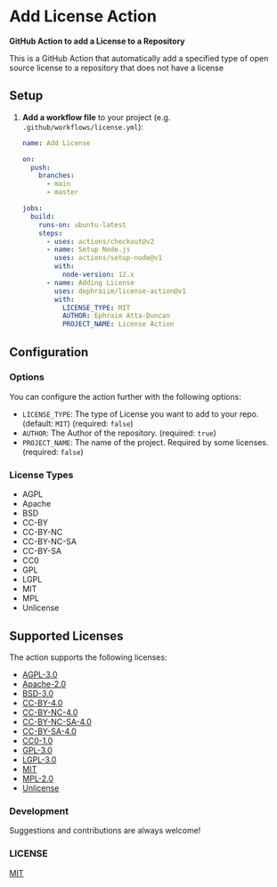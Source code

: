 # Add License Action

**GitHub Action to add a License to a Repository**

This is a GitHub Action that automatically add a specified type of open source license to a repository that does not have a license

## Setup

1. **Add a workflow file** to your project (e.g. `.github/workflows/license.yml`):

   ```yml
   name: Add License

   on:
     push:
       branches:
         - main
         - master

   jobs:
     build:
       runs-on: ubuntu-latest
       steps:
         - uses: actions/checkout@v2
         - name: Setup Node.js
           uses: actions/setup-node@v1
           with:
             node-version: 12.x
         - name: Adding License
           uses: dephraiim/license-action@v1
           with:
             LICENSE_TYPE: MIT
             AUTHOR: Ephraim Atta-Duncan
             PROJECT_NAME: License Action
   ```

## Configuration

### Options

You can configure the action further with the following options:

- `LICENSE_TYPE`: The type of License you want to add to your repo. (default: `MIT`) (required: `false`)
- `AUTHOR`: The Author of the repository. (required: `true`)
- `PROJECT_NAME`: The name of the project. Required by some licenses. (required: `false`)

### License Types

- AGPL
- Apache
- BSD
- CC-BY
- CC-BY-NC
- CC-BY-NC-SA
- CC-BY-SA
- CC0
- GPL
- LGPL
- MIT
- MPL
- Unlicense

## Supported Licenses

The action supports the following licenses:

- [AGPL-3.0](http://www.gnu.org/licenses/agpl-3.0)
- [Apache-2.0](https://www.apache.org/licenses/LICENSE-2.0)
- [BSD-3.0]()
- [CC-BY-4.0](https://creativecommons.org/licenses/by/4.0/)
- [CC-BY-NC-4.0](https://creativecommons.org/licenses/by-nc/4.0/)
- [CC-BY-NC-SA-4.0](https://creativecommons.org/licenses/by-nc-sa/4.0/)
- [CC-BY-SA-4.0](https://creativecommons.org/licenses/by-sa/4.0/)
- [CC0-1.0](http://creativecommons.org/publicdomain/zero/1.0/)
- [GPL-3.0](http://www.gnu.org/licenses/gpl-3.0)
- [LGPL-3.0](http://www.gnu.org/licenses/lgpl-3.0)
- [MIT](https://opensource.org/licenses/MIT)
- [MPL-2.0](https://www.mozilla.org/en-US/MPL/2.0/)
- [Unlicense](http://unlicense.org/)

### Development

Suggestions and contributions are always welcome!

### LICENSE

[MIT](./LICENSE)
